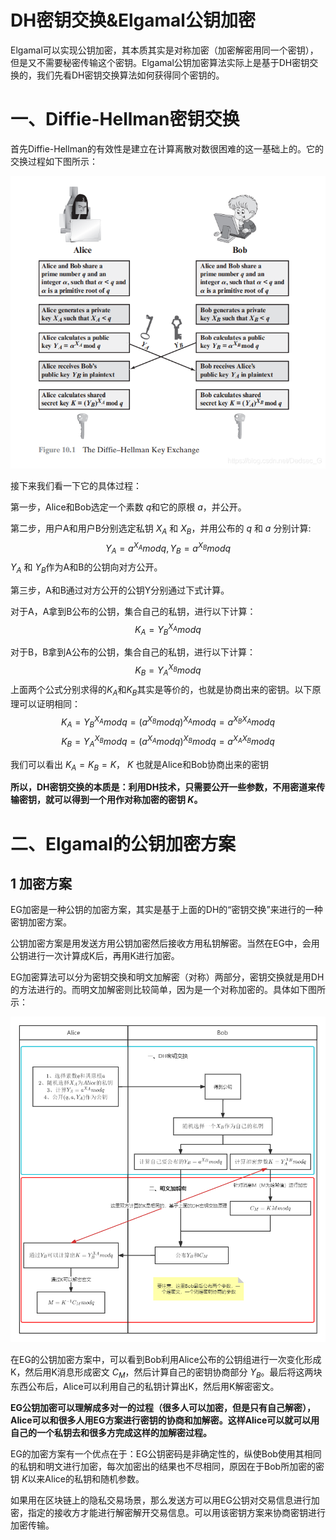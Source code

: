 # DH密钥交换&Elgamal公钥加密
Elgamal可以实现公钥加密，其本质其实是对称加密（加密解密用同一个密钥），但是又不需要秘密传输这个密钥。Elgamal公钥加密算法实际上是基于DH密钥交换的，我们先看DH密钥交换算法如何获得同个密钥的。
# 一、Diffie-Hellman密钥交换
首先Diffie-Hellman的有效性是建立在计算离散对数很困难的这一基础上的。它的交换过程如下图所示：

![Alt](../graph/DH.png)

接下来我们看一下它的具体过程：

第一步，Alice和Bob选定一个素数 $q$和它的原根 $a$，并公开。

第二步，用户A和用户B分别选定私钥 $X_A$ 和 $X_B$，并用公布的 $q$ 和 $a$ 分别计算:
 $$Y_A=a^{X_A}mod q ,
 Y_B=a^{X_B}mod q
$$
 $Y_A$ 和 $Y_B$作为A和B的公钥向对方公开。

第三步，A和B通过对方公开的公钥Y分别通过下式计算。

对于A，A拿到B公布的公钥，集合自己的私钥，进行以下计算：
$$K_A=Y_B^{X_A}modq$$

对于B，B拿到A公布的公钥，集合自己的私钥，进行以下计算：
$$K_B=Y_A^{X_B}modq$$
上面两个公式分别求得的$K_A$和$K_B$其实是等价的，也就是协商出来的密钥。以下原理可以证明相同：
$$K_A=Y_B^{X_A}modq=(a^{X_B}modq)^{X_A}modq=a^{X_BX_A}modq$$
$$K_B=Y_A^{X_B}modq=(a^{X_A}modq)^{X_B}modq=a^{X_AX_B}modq$$

我们可以看出 $K_A=K_B=K$， $K$ 也就是Alice和Bob协商出来的密钥

**所以，DH密钥交换的本质是：利用DH技术，只需要公开一些参数，不用密道来传输密钥，就可以得到一个用作对称加密的密钥 $K$。**

# 二、Elgamal的公钥加密方案
## 1 加密方案
EG加密是一种公钥的加密方案，其实是基于上面的DH的“密钥交换”来进行的一种密钥加密方案。

公钥加密方案是用发送方用公钥加密然后接收方用私钥解密。当然在EG中，会用公钥进行一次计算成K后，再用K进行加密。

EG加密算法可以分为密钥交换和明文加解密（对称）两部分，密钥交换就是用DH的方法进行的。而明文加解密则比较简单，因为是一个对称加密的。具体如下图所示：

![Alt](../graph/Elgamal公钥加密.png)

在EG的公钥加密方案中，可以看到Bob利用Alice公布的公钥组进行一次变化形成K，然后用K消息形成密文 $C_M$，然后计算自己的密钥协商部分 $Y_B$。最后将这两块东西公布后，Alice可以利用自己的私钥计算出K，然后用K解密密文。

**EG公钥加密可以理解成多对一的过程（很多人可以加密，但是只有自己解密），Alice可以和很多人用EG方案进行密钥的协商和加解密。这样Alice可以就可以用自己的一个私钥去和很多方完成这样的加解密过程。**

EG的加密方案有一个优点在于：EG公钥密码是非确定性的，纵使Bob使用其相同的私钥和明文进行加密，每次加密出的结果也不尽相同，原因在于Bob所加密的密钥 $K$以来Alice的私钥和随机参数。

如果用在区块链上的隐私交易场景，那么发送方可以用EG公钥对交易信息进行加密，指定的接收方才能进行解密解开交易信息。可以用该密钥方案来协商密钥进行加密传输。

